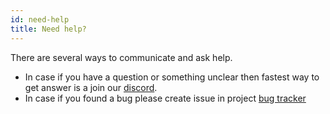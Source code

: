 ```yaml
---
id: need-help
title: Need help?
---
```


There are several ways to communicate and ask help.
* In case if you have a question or something unclear then fastest way to get answer is a join our [discord](https://discord.com/invite/hMVYEbG).
* In case if you found a bug please create issue in project [bug tracker](https://github.com/caiiiycuk/js-dos/issues/new) 
